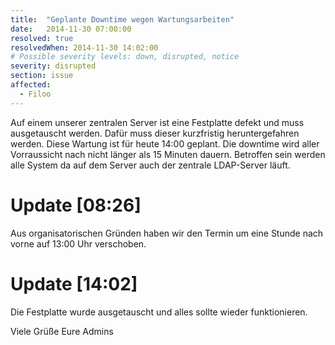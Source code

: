 ```yaml
---
title:  "Geplante Downtime wegen Wartungsarbeiten"
date:   2014-11-30 07:00:00
resolved: true
resolvedWhen: 2014-11-30 14:02:00
# Possible severity levels: down, disrupted, notice
severity: disrupted
section: issue
affected:
  - Filoo
---
```


Auf einem unserer zentralen Server ist eine Festplatte defekt und muss ausgetauscht werden. Dafür muss dieser kurzfristig heruntergefahren werden. Diese Wartung ist für heute 14:00 geplant. Die downtime wird aller Vorraussicht nach nicht länger als 15 Minuten dauern. Betroffen sein werden alle System da auf dem Server auch der zentrale LDAP-Server läuft.

Update [08:26]
==============

Aus organisatorischen Gründen haben wir den Termin um eine Stunde nach vorne auf 13:00 Uhr verschoben.

Update [14:02]
==============

Die Festplatte wurde ausgetauscht und alles sollte wieder funktionieren.

Viele Grüße
Eure Admins

